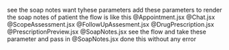  see the soap notes want tyhese parameters add these parameters to render the soap notes of patient the flow is like this @Appointment.jsx @Chat.jsx @ScopeAssessment.jsx @FollowUpAssesment.jsx @DrugPrescription.jsx @PrescriptionPreview.jsx @SoapNotes.jsx see the flow and take these parameter and pass in @SoapNotes.jsx done this without any error 










